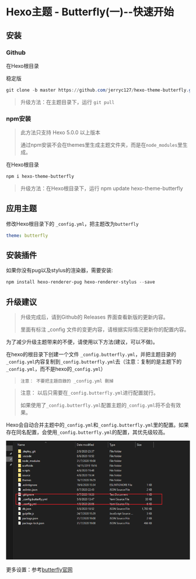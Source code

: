 

# Hexo主题 - Butterfly(一)--快速开始

## 安装

### Github

在Hexo根目录

稳定版

```powershell
git clone -b master https://github.com/jerryc127/hexo-theme-butterfly.git themes/butterfly
```

> 升级方法：在主题目录下，运行 `git pull`

### npm安装

> 此方法只支持 Hexo 5.0.0 以上版本
>
> 通过npm安装不会在themes里生成主题文件夹，而是在`node_modules`里生成。

在Hexo根目录

```powershell
npm i hexo-theme-butterfly
```

> 升级方法：在Hexo根目录下，运行 npm update hexo-theme-butterfly

## 应用主题

修改Hexo根目录下的 `_config.yml`，把主题改为`butterfly`

```yaml
theme: butterfly
```

## 安装插件

如果你没有pug以及stylus的渲染器，需要安装:

```powershell
npm install hexo-renderer-pug hexo-renderer-stylus --save
```

## 升级建议

> 升级完成后，请到Github的 Releases 界面查看新版的更新内容。 
>
> 里面有标注 _config 文件的变更内容，请根据实际情况更新你的配置内容。

为了减少升级主题带来的不便，请使用以下方法(建议，可以不做)。

在hexo的根目录下创建一个文件 `_config.butterfly.yml`，并把主题目录的`_config.yml`内容复制到`_config.butterfly.yml`去（注意：复制的是主题下的`_config.yml`，而不是hexo的`_config.yml`）

> `注意： 不要把主題目錄的 _config.yml 刪掉`

> 注意： 以后只需要在`_config.butterfly.yml`进行配置就行。
>
> 如果使用了`_config.butterfly.yml`配置主题的`_config.yml`将不会有效果。

Hexo会自动合并主题中的`_config.yml`和`_config.butterfly.yml`里的配置。如果存在同名配置，会使用`_config.butterfly.yml`的配置，其优先级较高。

![](https://raw.githubusercontent.com/winstone-su/imageHosting/main/image/202303071151281.png)



更多设置：参考[butterfly官网](https://butterfly.js.org/page/2/#content-inner)







